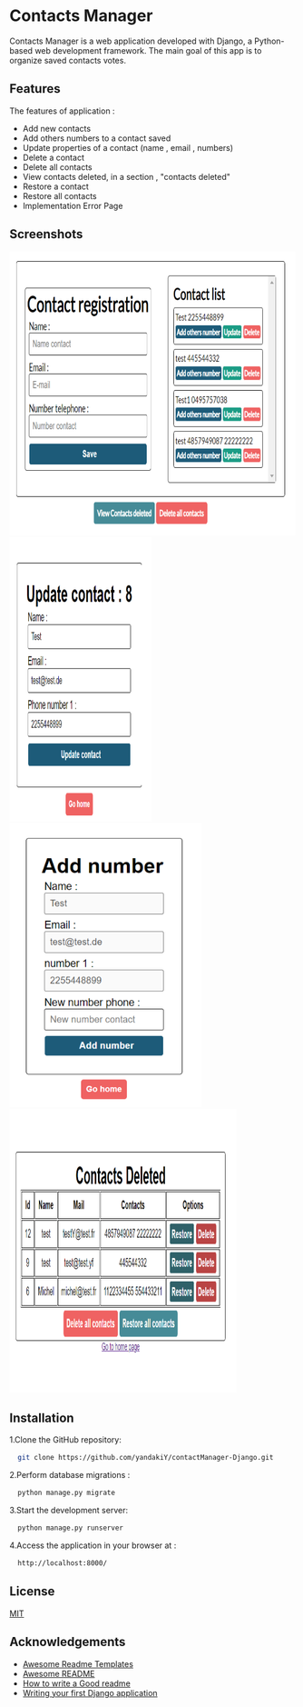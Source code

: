 # Contacts Manager

Contacts Manager is a web application developed with Django, a Python-based web development framework.
The main goal of this app is to organize saved contacts votes.

## Features

The features of application : 
- Add new contacts
- Add others numbers to a contact saved
- Update properties of a contact (name , email , numbers)
- Delete a contact
- Delete all contacts
- View contacts deleted, in a section , "contacts deleted"
- Restore a contact
- Restore all contacts
- Implementation Error Page

## Screenshots
<img src="/images/index.png" alt="Page Index" width="600" height="500">
<img src="/images/update.png" alt="Page Index" width="250" height="500">
<img src="/images/addNumber.png" alt="Page Index" height="500">
<img src="/images/listsdeleted.png" alt="Page Index" width="400" height="500">

## Installation

1.Clone the GitHub repository:

```bash
  git clone https://github.com/yandakiY/contactManager-Django.git
```

2.Perform database migrations :

```bash
  python manage.py migrate

```

3.Start the development server:

```bash
  python manage.py runserver

```

4.Access the application in your browser at :
```bash
  http://localhost:8000/
```
## License

[MIT](https://choosealicense.com/licenses/mit/)


## Acknowledgements

 - [Awesome Readme Templates](https://awesomeopensource.com/project/elangosundar/awesome-README-templates)
 - [Awesome README](https://github.com/matiassingers/awesome-readme)
 - [How to write a Good readme](https://bulldogjob.com/news/449-how-to-write-a-good-readme-for-your-github-project)
 - [Writing your first Django application](https://docs.djangoproject.com/en/4.2/intro/tutorial01/)
